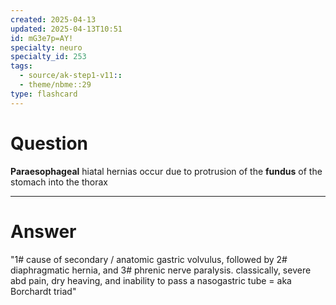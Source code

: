 ```yaml
---
created: 2025-04-13
updated: 2025-04-13T10:51
id: mG3e7p=AY!
specialty: neuro
specialty_id: 253
tags:
  - source/ak-step1-v11::
  - theme/nbme::29
type: flashcard
---
```


# Question
**Paraesophageal** hiatal hernias occur due to protrusion of the **fundus** of the stomach into the thorax

---

# Answer
"1# cause of secondary / anatomic gastric volvulus, followed by  2# diaphragmatic hernia, and  3# phrenic nerve paralysis.  classically, severe abd pain, dry heaving, and inability to pass a nasogastric tube = aka Borchardt triad"